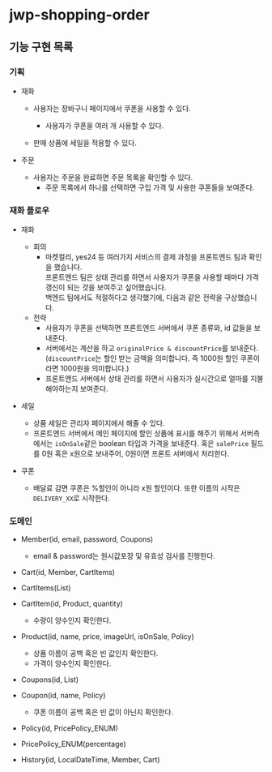 # jwp-shopping-order

## 기능 구현 목록

### 기획

- 재화
    - 사용자는 장바구니 페이지에서 쿠폰을 사용할 수 있다.
        - 사용자가 쿠폰을 여러 개 사용할 수 있다.

    - 판매 상품에 세일을 적용할 수 있다.

- 주문
    - 사용자는 주문을 완료하면 주문 목록을 확인할 수 있다.
        - 주문 목록에서 하나를 선택하면 구입 가격 및 사용한 쿠폰들을 보여준다.

### 재화 플로우

- 재화
    - 회의
        - 마켓컬리, yes24 등 여러가지 서비스의 결제 과정을 프론트엔드 팀과 확인을 했습니다.
          <br> 프론트엔드 팀은 상태 관리를 하면서 사용자가 쿠폰을 사용할 때마다 가격 갱신이 되는 것을 보여주고 싶어했습니다.
          <br> 백엔드 팀에서도 적절하다고 생각했기에, 다음과 같은 전략을 구상했습니다.
    - 전략
        - 사용자가 쿠폰을 선택하면 프론트엔드 서버에서 쿠폰 종류와, id 값들을 보내준다.
        - 서버에서는 계산을 하고 `originalPrice & discountPrice`를 보내준다. (`discountPrice`는 할인 받는 금액을 의미합니다. 즉 1000원 할인 쿠폰이라면 1000원을
          의미합니다.)
        - 프론트엔드 서버에서 상태 관리를 하면서 사용자가 실시간으로 얼마를 지불해야하는지 보여준다.

- 세일
    - 상품 세일은 관리자 페이지에서 해줄 수 있다.
    - 프론트엔드 서버에서 메인 페이지에 할인 상품에 표시를 해주기 위해서 서버측에서는 `isOnSale`같은 boolean 타입과 가격을 보내준다. 혹은 `salePrice` 필드를 0원 혹은 x원으로
      보내주어, 0원이면 프론트 서버에서 처리한다.

- 쿠폰
  - 배달료 감면 쿠폰은 %할인이 아니라 x원 할인이다. 또한 이름의 시작은 `DELIVERY_XX`로 시작한다.

### 도메인

- Member(id, email, password, Coupons)
    - email & password는 원시값포장 및 유효성 검사를 진행한다.

- Cart(id, Member, CartItems)

- CartItems(List<CartItem>)

- CartItem(id, Product, quantity)
    - 수량이 양수인지 확인한다.

- Product(id, name, price, imageUrl, isOnSale, Policy)
    - 상품 이름이 공백 혹은 빈 값인지 확인한다.
    - 가격이 양수인지 확인한다.

- Coupons(id, List<Coupon>)

- Coupon(id, name, Policy)
    - 쿠폰 이름이 공백 혹은 빈 값이 아닌지 확인한다.

- Policy(id, PricePolicy_ENUM)

- PricePolicy_ENUM(percentage)

- History(id, LocalDateTime, Member, Cart)
